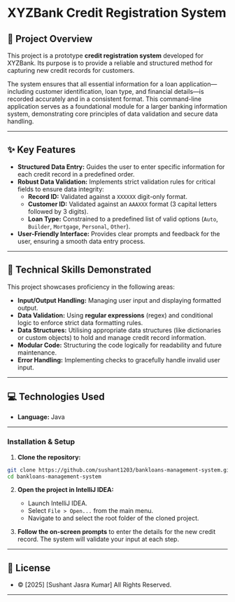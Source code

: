 # XYZBank Credit Registration System

## 🏦 Project Overview

This project is a prototype **credit registration system** developed for XYZBank. Its purpose is to provide a reliable and structured method for capturing new credit records for customers.

The system ensures that all essential information for a loan application—including customer identification, loan type, and financial details—is recorded accurately and in a consistent format. This command-line application serves as a foundational module for a larger banking information system, demonstrating core principles of data validation and secure data handling.

---

## ✨ Key Features

* **Structured Data Entry:** Guides the user to enter specific information for each credit record in a predefined order.
* **Robust Data Validation:** Implements strict validation rules for critical fields to ensure data integrity:
    * **Record ID:** Validated against a `XXXXXX` digit-only format.
    * **Customer ID:** Validated against an `AAAXXX` format (3 capital letters followed by 3 digits).
    * **Loan Type:** Constrained to a predefined list of valid options (`Auto`, `Builder`, `Mortgage`, `Personal`, `Other`).
* **User-Friendly Interface:** Provides clear prompts and feedback for the user, ensuring a smooth data entry process.

---

## 🧠 Technical Skills Demonstrated

This project showcases proficiency in the following areas:

* **Input/Output Handling:** Managing user input and displaying formatted output.
* **Data Validation:** Using **regular expressions** (regex) and conditional logic to enforce strict data formatting rules.
* **Data Structures:** Utilising appropriate data structures (like dictionaries or custom objects) to hold and manage credit record information.
* **Modular Code:** Structuring the code logically for readability and future maintenance.
* **Error Handling:** Implementing checks to gracefully handle invalid user input.

---

## 💻 Technologies Used

* **Language:** Java

---

### Installation & Setup

1.  **Clone the repository:**
```bash
git clone https://github.com/sushant1203/bankloans-management-system.git
cd bankloans-management-system
```

2.  **Open the project in IntelliJ IDEA:**
    * Launch IntelliJ IDEA.
    * Select `File > Open...` from the main menu.
    * Navigate to and select the root folder of the cloned project.
  
3.  **Follow the on-screen prompts** to enter the details for the new credit record. The system will validate your input at each step.

---

## 📄 License

* © [2025] [Sushant Jasra Kumar] All Rights Reserved.

---
